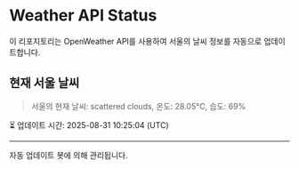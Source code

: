 
# Weather API Status

이 리포지토리는 OpenWeather API를 사용하여 서울의 날씨 정보를 자동으로 업데이트합니다.

## 현재 서울 날씨
> 서울의 현재 날씨: scattered clouds, 온도: 28.05°C, 습도: 69%

⏳ 업데이트 시간: 2025-08-31 10:25:04 (UTC)

---
자동 업데이트 봇에 의해 관리됩니다.
